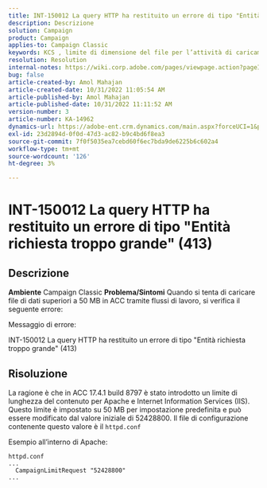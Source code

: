 ```yaml
---
title: INT-150012 La query HTTP ha restituito un errore di tipo "Entità richiesta troppo grande" (413)
description: Descrizione
solution: Campaign
product: Campaign
applies-to: Campaign Classic
keywords: KCS , limite di dimensione del file per l’attività di caricamento dati (file), entità richiesta troppo grande, CampaignLimitRequest
resolution: Resolution
internal-notes: https://wiki.corp.adobe.com/pages/viewpage.action?pageId=1423015339#ACC-Apache/Tomcat/IIS-WhatisthefilesizelimitforDataloading(file)activity?
bug: false
article-created-by: Amol Mahajan
article-created-date: 10/31/2022 11:05:54 AM
article-published-by: Amol Mahajan
article-published-date: 10/31/2022 11:11:52 AM
version-number: 3
article-number: KA-14962
dynamics-url: https://adobe-ent.crm.dynamics.com/main.aspx?forceUCI=1&pagetype=entityrecord&etn=knowledgearticle&id=d9098bfb-0b59-ed11-9561-6045bd006079
exl-id: 23d2894d-0f0d-47d3-ac82-b9c4bd6f8ea3
source-git-commit: 7f0f5035ea7cebd60f6ec7bda9de6225b6c602a4
workflow-type: tm+mt
source-wordcount: '126'
ht-degree: 3%

---
```


# INT-150012 La query HTTP ha restituito un errore di tipo &quot;Entità richiesta troppo grande&quot; (413)

## Descrizione

<b>Ambiente</b>
Campaign Classic
<b>Problema/Sintomi</b>
Quando si tenta di caricare file di dati superiori a 50 MB in ACC tramite flussi di lavoro, si verifica il seguente errore:



Messaggio di errore:

INT-150012 La query HTTP ha restituito un errore di tipo &quot;Entità richiesta troppo grande&quot; (413)


## Risoluzione


La ragione è che in ACC 17.4.1 build 8797 è stato introdotto un limite di lunghezza del contenuto per Apache e Internet Information Services (IIS). Questo limite è impostato su 50 MB per impostazione predefinita e può essere modificato dal valore iniziale di 52428800. Il file di configurazione contenente questo valore è il `httpd.conf`

Esempio all’interno di Apache:


```
httpd.conf
...
  CampaignLimitRequest "52428800"
...
```
